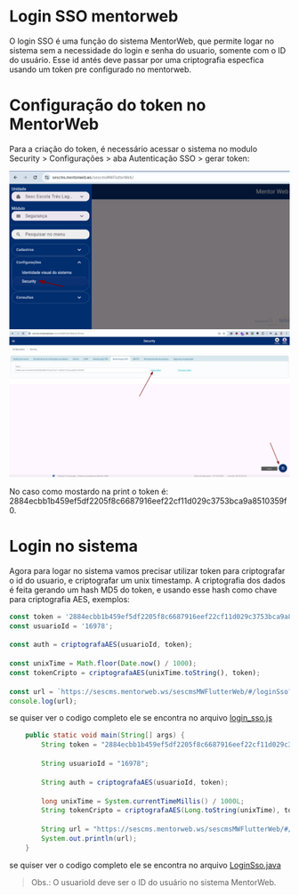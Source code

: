 # Login SSO mentorweb

O login SSO é uma função do sistema MentorWeb, que permite logar no sistema sem a necessidade do login e senha do usuario, somente com o ID do usuário. Esse id antés deve passar por uma criptografia especfica usando um token pre configurado no mentorweb.

# Configuração do token no MentorWeb

Para a criação do token, é necessário acessar o sistema no modulo Security > Configurações > aba Autenticação SSO > gerar token:

![Configurações Securty](configuracoes_security.png)
![gerar token](gerar_token.png)

No caso como mostardo na print o token é: 2884ecbb1b459ef5df2205f8c6687916eef22cf11d029c3753bca9a8510359f0.

# Login no sistema

Agora para logar no sistema vamos precisar utilizar token para criptografar o id do usuario, e criptografar um unix timestamp. A criptografia dos dados é feita gerando um hash MD5 do token, e usando esse hash como chave para criptografia AES, exemplos:

```javascript
const token = '2884ecbb1b459ef5df2205f8c6687916eef22cf11d029c3753bca9a8510359f0';
const usuarioId = '16978';

const auth = criptografaAES(usuarioId, token);

const unixTime = Math.floor(Date.now() / 1000);
const tokenCripto = criptografaAES(unixTime.toString(), token);

const url = `https://sescms.mentorweb.ws/sescmsMWFlutterWeb/#/loginSso?auth=${auth}&token=${tokenCripto}`;
console.log(url);
```
se quiser ver o codigo completo ele se encontra no arquivo [login_sso.js](login_sso.js)

```java
	public static void main(String[] args) {
		String token = "2884ecbb1b459ef5df2205f8c6687916eef22cf11d029c3753bca9a8510359f0";

		String usuarioId = "16978";

		String auth = criptografaAES(usuarioId, token);

		long unixTime = System.currentTimeMillis() / 1000L;
		String tokenCripto = criptografaAES(Long.toString(unixTime), token);

		String url = "https://sescms.mentorweb.ws/sescmsMWFlutterWeb/#/loginSso?auth="+auth+"&token="+tokenCripto;
		System.out.println(url);
	}
```
se quiser ver o codigo completo ele se encontra no arquivo [LoginSso.java](LoginSso.java)

> Obs.: O usuarioId deve ser o ID do usuário no sistema MentorWeb.